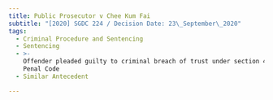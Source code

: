 ```yaml
---
title: Public Prosecutor v Chee Kum Fai
subtitle: "[2020] SGDC 224 / Decision Date: 23\_September\_2020"
tags:
  - Criminal Procedure and Sentencing
  - Sentencing
  - >-
    Offender pleaded guilty to criminal breach of trust under section 406 of the
    Penal Code
  - Similar Antecedent

---
```

